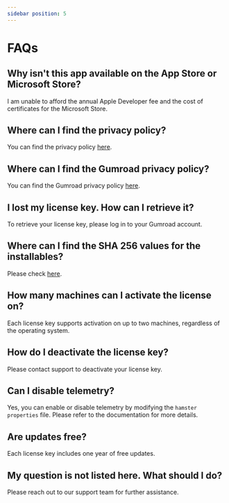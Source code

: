 ```yaml
---
sidebar position: 5
---
```

# FAQs

## Why isn't this app available on the App Store or Microsoft Store?

I am unable to afford the annual Apple Developer fee and the cost of certificates for the Microsoft Store.

## Where can I find the privacy policy?

You can find the privacy policy [here](privacy-policy.md).

## Where can I find the Gumroad privacy policy?

You can find the Gumroad privacy policy [here](https://gumroad.com/privacy).

## I lost my license key. How can I retrieve it?

To retrieve your license key, please log in to your Gumroad account.

## Where can I find the SHA 256 values for the installables?

Please check [here](version-history.md).

## How many machines can I activate the license on?

Each license key supports activation on up to two machines, regardless of the operating system.

## How do I deactivate the license key?

Please contact support to deactivate your license key.

## Can I disable telemetry?

Yes, you can enable or disable telemetry by modifying the `hamster properties` file. Please refer to the documentation for more details.

## Are updates free?

Each license key includes one year of free updates.

## My question is not listed here. What should I do?

Please reach out to our support team for further assistance.
